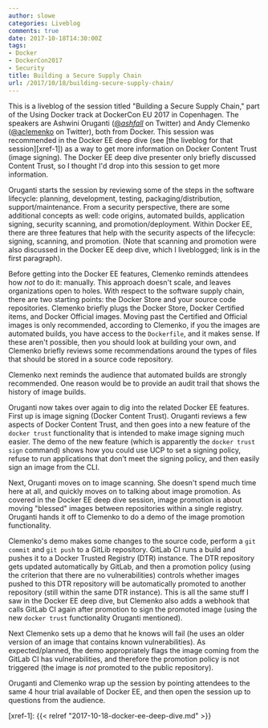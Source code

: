 ```yaml
---
author: slowe
categories: Liveblog
comments: true
date: 2017-10-18T14:30:00Z
tags:
- Docker
- DockerCon2017
- Security
title: Building a Secure Supply Chain
url: /2017/10/18/building-secure-supply-chain/
---
```


This is a liveblog of the session titled "Building a Secure Supply Chain," part of the Using Docker track at DockerCon EU 2017 in Copenhagen. The speakers are Ashwini Oruganti ([@_ashfall_][link-1] on Twitter) and Andy Clemenko ([@aclemenko][link-2] on Twitter), both from Docker. This session was recommended in the Docker EE deep dive (see [the liveblog for that session][xref-1]) as a way to get more information on Docker Content Trust (image signing). The Docker EE deep dive presenter only briefly discussed Content Trust, so I thought I'd drop into this session to get more information.<!--more-->

Oruganti starts the session by reviewing some of the steps in the software lifecycle: planning, development, testing, packaging/distribution, support/maintenance. From a security perspective, there are some additional concepts as well: code origins, automated builds, application signing, security scanning, and promotion/deployment. Within Docker EE, there are three features that help with the security aspects of the lifecycle: signing, scanning, and promotion. (Note that scanning and promotion were also discussed in the Docker EE deep dive, which I liveblogged; link is in the first paragraph).

Before getting into the Docker EE features, Clemenko reminds attendees how _not_ to do it: manually. This approach doesn't scale, and leaves organizations open to holes. With respect to the software supply chain, there are two starting points: the Docker Store and your source code repositories. Clemenko briefly plugs the Docker Store, Docker Certified items, and Docker Official images. Moving past the Certified and Official images is only recommended, according to Clemenko, if you the images are automated builds, you have access to the `Dockerfile`, and it makes sense. If these aren't possible, then you should look at building your own, and Clemenko briefly reviews some recommendations around the types of files that should be stored in a source code repository.

Clemenko next reminds the audience that automated builds are strongly recommended. One reason would be to provide an audit trail that shows the history of image builds.

Oruganti now takes over again to dig into the related Docker EE features. First up is image signing (Docker Content Trust). Oruganti reviews a few aspects of Docker Content Trust, and then goes into a new feature of the `docker trust` functionality that is intended to make image signing much easier. The demo of the new feature (which is apparently the `docker trust sign` command) shows how you could use UCP to set a signing policy, refuse to run applications that don't meet the signing policy, and then easily sign an image from the CLI.

Next, Oruganti moves on to image scanning. She doesn't spend much time here at all, and quickly moves on to talking about image promotion. As covered in the Docker EE deep dive session, image promotion is about moving "blessed" images between repositories within a single registry. Oruganti hands it off to Clemenko to do a demo of the image promotion functionality.

Clemenko's demo makes some changes to the source code, perform a `git commit` and `git push` to a GitLib repository. GitLab CI runs a build and pushes it to a Docker Trusted Registry (DTR) instance. The DTR repository gets updated automatically by GitLab, and then a promotion policy (using the criterion that there are no vulnerabilities) controls whether images pushed to this DTR repository will be automatically promoted to another repository (still within the same DTR instance). This is all the same stuff I saw in the Docker EE deep dive, but Clemenko also adds a webhook that calls GitLab CI again after promotion to sign the promoted image (using the new `docker trust` functionality Oruganti mentioned).

Next Clemenko sets up a demo that he knows will fail (he uses an older version of an image that contains known vulnerabilities). As expected/planned, the demo appropriately flags the image coming from the GitLab CI has vulnerabilities, and therefore the promotion policy is not triggered (the image is _not_ promoted to the public repository).

Oruganti and Clemenko wrap up the session by pointing attendees to the same 4 hour trial available of Docker EE, and then open the session up to questions from the audience.

[link-1]: https://twitter.com/_ashfall_
[link-2]: https://twitter.com/aclemenko
[xref-1]: {{< relref "2017-10-18-docker-ee-deep-dive.md" >}}
